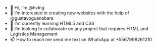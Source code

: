 - 👋 Hi, I’m @hvlng
- 👀 I’m interested in creating new websites with the help of @gustavoguanabara
- 🌱 I’m currently learning HTML5 and CSS
- 💞️ I’m looking to collaborate on any project that requires HTML and Logistics Management
- 📫 How to reach me send me text on WhatsApp at +5567998261210

<!---
hvlng/hvlng is a ✨ special ✨ repository because its `README.md` (this file) appears on your GitHub profile.
You can click the Preview link to take a look at your changes.
--->
